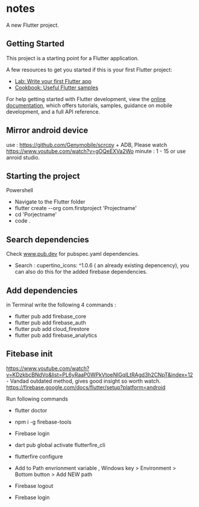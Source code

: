 # notes

A new Flutter project.

## Getting Started

This project is a starting point for a Flutter application.

A few resources to get you started if this is your first Flutter project:

- [Lab: Write your first Flutter app](https://docs.flutter.dev/get-started/codelab)
- [Cookbook: Useful Flutter samples](https://docs.flutter.dev/cookbook)

For help getting started with Flutter development, view the
[online documentation](https://docs.flutter.dev/), which offers tutorials,
samples, guidance on mobile development, and a full API reference.

## Mirror android device

use : https://github.com/Genymobile/scrcpy + ADB, Please watch https://www.youtube.com/watch?v=gOQeEXVa2Wo minute : 1 - 15
or use anroid studio.

## Starting the project

Powershell

- Navigate to the Flutter folder
- flutter create --org com.firstproject 'Projectname'
- cd 'Porjectname'
- code .

## Search dependencies

Check www.pub.dev for pubspec.yaml dependencies.

- Search : cupertino_icons: ^1.0.6 ( an already existing depencency), you can also do this for the added firebase dependencies.

## Add dependencies

in Terminal write the following 4 commands :

- flutter pub add firebase_core
- flutter pub add firebase_auth
- flutter pub add cloud_firestore
- flutter pub add firebase_analytics

## Fitebase init

https://www.youtube.com/watch?v=KDzkbcBNdVo&list=PL6yRaaP0WPkVtoeNIGqILtRAgd3h2CNpT&index=12 - Vandad outdated method, gives good insight so worth watch.
https://firebase.google.com/docs/flutter/setup?platform=android

Run following commands

- flutter doctor
- npm i -g firebase-tools
- Firebase login
- dart pub global activate flutterfire_cli
- flutterfire configure
- Add to Path envrionment variable , Windows key > Environment > Bottom button > Add NEW path

- Firebase logout
- Firebase login
